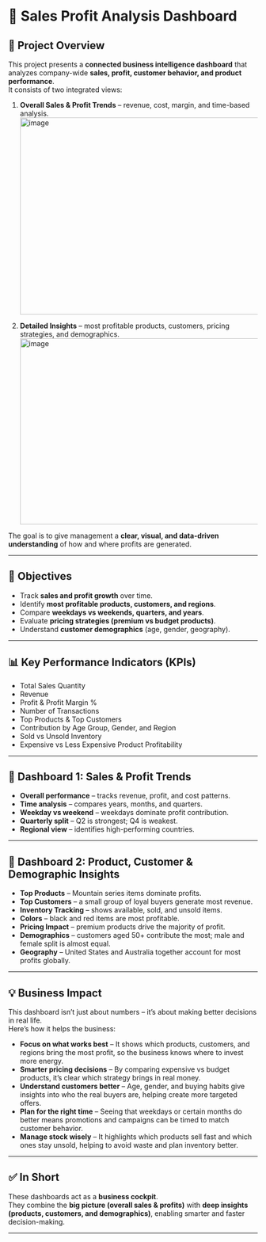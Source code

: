 # 📘 Sales Profit Analysis Dashboard

## 📌 Project Overview
This project presents a **connected business intelligence dashboard** that analyzes company-wide **sales, profit, customer behavior, and product performance**.  
It consists of two integrated views:
1. **Overall Sales & Profit Trends** – revenue, cost, margin, and time-based analysis.
   <img width="802" height="398" alt="image" src="https://github.com/user-attachments/assets/ea75d89b-c3cd-48ff-a382-24a49c812ad6" />

2. **Detailed Insights** – most profitable products, customers, pricing strategies, and demographics.
   <img width="838" height="376" alt="image" src="https://github.com/user-attachments/assets/5def5599-7a43-4608-8b1f-24204e95b86d" />


The goal is to give management a **clear, visual, and data-driven understanding** of how and where profits are generated.

---

## 🎯 Objectives
- Track **sales and profit growth** over time.  
- Identify **most profitable products, customers, and regions**.  
- Compare **weekdays vs weekends, quarters, and years**.  
- Evaluate **pricing strategies (premium vs budget products)**.  
- Understand **customer demographics** (age, gender, geography).  

---

## 📊 Key Performance Indicators (KPIs)
- Total Sales Quantity  
- Revenue  
- Profit & Profit Margin %  
- Number of Transactions  
- Top Products & Top Customers  
- Contribution by Age Group, Gender, and Region  
- Sold vs Unsold Inventory  
- Expensive vs Less Expensive Product Profitability  

---

## 📌 Dashboard 1: Sales & Profit Trends
- **Overall performance** – tracks revenue, profit, and cost patterns.  
- **Time analysis** – compares years, months, and quarters.  
- **Weekday vs weekend** – weekdays dominate profit contribution.  
- **Quarterly split** – Q2 is strongest; Q4 is weakest.  
- **Regional view** – identifies high-performing countries.  

---

## 📌 Dashboard 2: Product, Customer & Demographic Insights
- **Top Products** – Mountain series items dominate profits.  
- **Top Customers** – a small group of loyal buyers generate most revenue.  
- **Inventory Tracking** – shows available, sold, and unsold items.  
- **Colors** – black and red items are most profitable.  
- **Pricing Impact** – premium products drive the majority of profit.  
- **Demographics** – customers aged 50+ contribute the most; male and female split is almost equal.  
- **Geography** – United States and Australia together account for most profits globally.  

---

## 💡 Business Impact
This dashboard isn’t just about numbers – it’s about making better decisions in real life.  
Here’s how it helps the business:

- **Focus on what works best** – It shows which products, customers, and regions bring the most profit, so the business knows where to invest more energy.  
- **Smarter pricing decisions** – By comparing expensive vs budget products, it’s clear which strategy brings in real money.  
- **Understand customers better** – Age, gender, and buying habits give insights into who the real buyers are, helping create more targeted offers.  
- **Plan for the right time** – Seeing that weekdays or certain months do better means promotions and campaigns can be timed to match customer behavior.  
- **Manage stock wisely** – It highlights which products sell fast and which ones stay unsold, helping to avoid waste and plan inventory better.  
---

## ✅ In Short
These dashboards act as a **business cockpit**.  
They combine the **big picture (overall sales & profits)** with **deep insights (products, customers, and demographics)**, enabling smarter and faster decision-making.  

---

